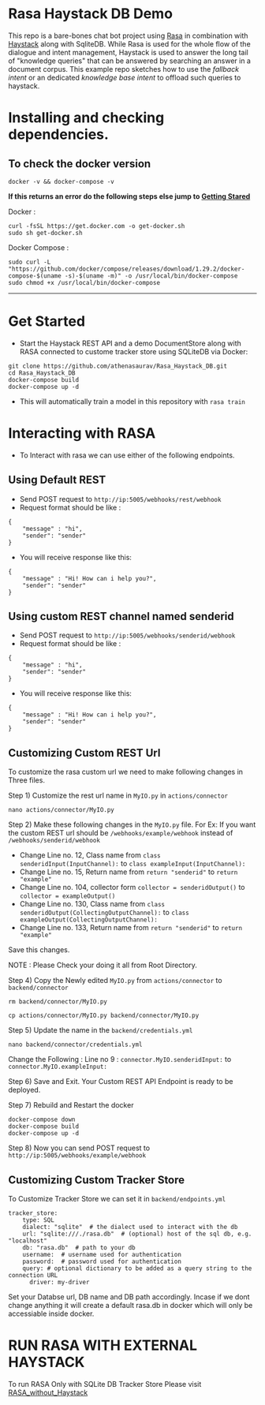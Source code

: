 # Rasa Haystack DB Demo



This repo is a bare-bones chat bot project using [Rasa](https://rasa.com/) in combination with [Haystack](https://github.com/deepset-ai/haystack) along with SqliteDB. 
While Rasa is used for the whole flow of the dialogue and intent management, 
Haystack is used to answer the long tail of "knowledge queries" that can be answered by searching an answer in a document corpus. 
This example repo sketches how to use the _fallback intent_ or an dedicated _knowledge base intent_ to offload such queries to haystack.

#  Installing and checking dependencies. 

## To check the docker version

<code>docker -v && docker-compose -v</code>

**If this returns an error do the following steps else jump to [Getting Stared](https://github.com/athenasaurav/Rasa_Haystack_DB/blob/main/README.md#get-started)**

Docker :

```
curl -fsSL https://get.docker.com -o get-docker.sh
sudo sh get-docker.sh
```
Docker Compose :
```
sudo curl -L "https://github.com/docker/compose/releases/download/1.29.2/docker-compose-$(uname -s)-$(uname -m)" -o /usr/local/bin/docker-compose 
sudo chmod +x /usr/local/bin/docker-compose
```
<hr>

# Get Started

- Start the Haystack REST API and a demo DocumentStore along with RASA connected to custome tracker store using SQLiteDB via Docker:
```
git clone https://github.com/athenasaurav/Rasa_Haystack_DB.git
cd Rasa_Haystack_DB
docker-compose build
docker-compose up -d
``` 
- This will automatically train a model in this repository with `rasa train`  

# Interacting with RASA

- To Interact with rasa we can use either of the following endpoints.

## Using Default REST

- Send POST request to ```http://ip:5005/webhooks/rest/webhook```
- Request format should be like :
```
{
    "message" : "hi",
    "sender": "sender"
}
```
- You will receive response like this:
```
{
    "message" : "Hi! How can i help you?",
    "sender": "sender"
}
```

## Using custom REST channel named senderid

- Send POST request to ```http://ip:5005/webhooks/senderid/webhook```
- Request format should be like :
```
{
    "message" : "hi",
    "sender": "sender"
}
```
- You will receive response like this:
```
{
    "message" : "Hi! How can i help you?",
    "sender": "sender"
}
```
## Customizing Custom REST Url

To customize the rasa custom url we need to make following changes in Three files. 

Step 1) Customize the rest url name in ```MyIO.py``` in ```actions/connector```

```
nano actions/connector/MyIO.py
```

Step 2) Make these following changes in the ```MyIO.py``` file. For Ex: If you want the custom REST url should be ```/webhooks/example/webhook``` instead of ```/webhooks/senderid/webhook```

- Change Line no. 12, Class name from ```class senderidInput(InputChannel):``` to ```class exampleInput(InputChannel):```
- Change Line no. 15, Return name from ```return "senderid"``` to ```return "example"```
- Change Line no. 104, collector form ```collector = senderidOutput()``` to ```collector = exampleOutput()```
- Change Line no. 130, Class name from ```class senderidOutput(CollectingOutputChannel):``` to ```class exampleOutput(CollectingOutputChannel):```
- Change Line no. 133, Return name from ```return "senderid"``` to ```return "example"```

Save this changes. 

NOTE : Please Check your doing it all from Root Directory.

Step 4) Copy the Newly edited ```MyIO.py``` from ```actions/connector``` to ```backend/connector```

```
rm backend/connector/MyIO.py

cp actions/connector/MyIO.py backend/connector/MyIO.py

```
Step 5) Update the name in the ```backend/credentials.yml```
```
nano backend/connector/credentials.yml
```
Change the Following : Line no 9 : ```connector.MyIO.senderidInput:``` to ```connector.MyIO.exampleInput:```

Step 6) Save and Exit. Your Custom REST API Endpoint is ready to be deployed. 

Step 7) Rebuild and Restart the docker

```
docker-compose down
docker-compose build
docker-compose up -d
```
Step 8) Now you can send POST request to ```http://ip:5005/webhooks/example/webhook```

## Customizing Custom Tracker Store

To Customize Tracker Store we can set it in ```backend/endpoints.yml```

```
tracker_store:
    type: SQL
    dialect: "sqlite"  # the dialect used to interact with the db
    url: "sqlite:///./rasa.db"  # (optional) host of the sql db, e.g. "localhost"
    db: "rasa.db"  # path to your db
    username:  # username used for authentication
    password:  # password used for authentication
    query: # optional dictionary to be added as a query string to the connection URL
      driver: my-driver
```

Set your Databse url, DB name and DB path accordingly. Incase if we dont change anything it will create a default rasa.db in docker which will only be accessiable inside docker. 


# RUN RASA WITH EXTERNAL HAYSTACK

To run RASA Only with SQLite DB Tracker Store Please visit [RASA_without_Haystack](https://github.com/athenasaurav/RASA_EXT_HayStack.git)
